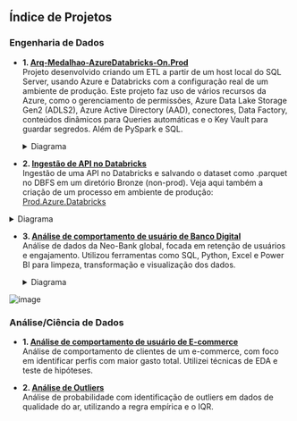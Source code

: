 ## Índice de Projetos

###  Engenharia de Dados
- **1. [Arq-Medalhao-AzureDatabricks-On.Prod](https://github.com/RossetoAnalytics/Arq-Medalhao-AzureDatabricks)**  
  Projeto desenvolvido criando um ETL a partir de um host local do SQL Server, usando Azure e Databricks com a configuração real de um ambiente de produção. Este projeto faz uso de vários recursos da Azure, como o gerenciamento de permissões, Azure Data Lake Storage Gen2 (ADLS2), Azure Active Directory (AAD), conectores, Data Factory, conteúdos dinâmicos para Queries automáticas e o Key Vault para guardar segredos. Além de PySpark e SQL.

  <details>
  <summary>Diagrama</summary>

</details>
  
- **2. [Ingestão de API no Databricks](https://github.com/RossetoAnalytics/API-Ingest-Databricks)**  
  Ingestão de uma API no Databricks e salvando o dataset como .parquet no DBFS em um diretório Bronze (non-prod). Veja aqui também a criação de um processo em ambiente de produção: [Prod.Azure.Databricks](https://github.com/RossetoAnalytics/Arq-Medalhao-AzureDatabricks)

<details>
  <summary>Diagrama</summary>

  ![image](https://github.com/user-attachments/assets/861ec029-bd37-4d3c-9a70-311b0eee4821)

</details>
  
- **3. [Análise de comportamento de usuário de Banco Digital](https://github.com/RossetoAnalytics/NeobankAnalysis)**  
  Análise de dados da Neo-Bank global, focada em retenção de usuários e engajamento. Utilizou ferramentas como SQL, Python, Excel e Power BI para limpeza, transformação e visualização dos dados.

  <details>
  <summary>Diagrama</summary>
  
![image](https://github.com/user-attachments/assets/92c5b0d1-6e39-4dcd-b7f3-51215c4a3772)

</details>

###  Análise/Ciência de Dados
- **1. [Análise de comportamento de usuário de E-commerce](https://github.com/RossetoAnalytics/E-Commerce-Behavior-Analysis)**  
  Análise de comportamento de clientes de um e-commerce, com foco em identificar perfis com maior gasto total. Utilizei técnicas de EDA e teste de hipóteses.

- **2. [Análise de Outliers](https://github.com/RossetoAnalytics/EPA-Probabilidade-Outliers)**  
  Análise de probabilidade com identificação de outliers em dados de qualidade do ar, utilizando a regra empírica e o IQR.


